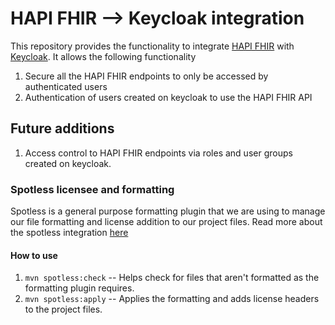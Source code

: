 # HAPI FHIR --> Keycloak integration

This repository provides the functionality to integrate [HAPI FHIR](https://hapifhir.io/) with [Keycloak](https://www.keycloak.org/). 
It allows the following functionality
1. Secure all the HAPI FHIR endpoints to only be accessed by authenticated users
2. Authentication of users created on keycloak to use the HAPI FHIR API

## Future additions
1. Access control to HAPI FHIR endpoints via roles and user groups created on keycloak. 



### Spotless licensee and formatting

Spotless is a general purpose formatting plugin that we are using to manage our file formatting and license addition to 
our project files. Read more about the spotless integration [here](https://github.com/diffplug/spotless/tree/main/plugin-maven)

#### How to use 
1. `mvn spotless:check` -- Helps check for files that aren't formatted as the formatting plugin requires. 
2. `mvn spotless:apply` -- Applies the formatting and adds license headers to the project files. 
